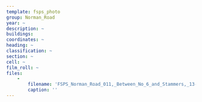 ```yaml
---
template: fsps_photo
group: Norman_Road
year: ~
description: ~
buildings:
coordinates: ~
heading: ~
classification: ~
section: ~
cell: ~
film_roll: ~
files:
    -
        filename: 'FSPS_Norman_Road_011,_Between_No_6_and_Stammers,_13-1-F.png'
        caption: ''
---
```

